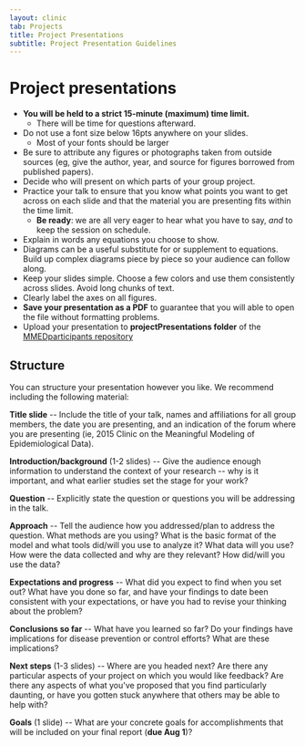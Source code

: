 ```yaml
---
layout: clinic
tab: Projects
title: Project Presentations
subtitle: Project Presentation Guidelines
---
```


Project presentations
=====================

-   **You will be held to a strict 15-minute (maximum) time limit.**
    -   There will be time for questions afterward.
-   Do not use a font size below 16pts anywhere on your slides.
    -   Most of your fonts should be larger
-   Be sure to attribute any figures or photographs taken from outside sources (eg, give the author, year, and source for figures borrowed from published papers).
-   Decide who will present on which parts of your group project.
-   Practice your talk to ensure that you know what points you want to get across on each slide and that the material you are presenting fits within the time limit.
    -   **Be ready**: we are all very eager to hear what you have to say, *and* to keep the session on schedule.
-   Explain in words any equations you choose to show.
-   Diagrams can be a useful substitute for or supplement to equations. Build up complex diagrams piece by piece so your audience can follow along.
-   Keep your slides simple. Choose a few colors and use them consistently across slides. Avoid long chunks of text.
-   Clearly label the axes on all figures.
-   **Save your presentation as a PDF** to guarantee that you will able to open the file without formatting problems.
-   Upload your presentation to **projectPresentations folder** of the [MMEDparticipants repository](http://github.com/ICI3D/MMEDparticipants)

Structure
---------

You can structure your presentation however you like. We recommend including the following material:

**Title slide** -- Include the title of your talk, names and affiliations for all group members, the date you are presenting, and an indication of the forum where you are presenting (ie, 2015 Clinic on the Meaningful Modeling of Epidemiological Data).

**Introduction/background** (1-2 slides) -- Give the audience enough information to understand the context of your research -- why is it important, and what earlier studies set the stage for your work?

**Question** -- Explicitly state the question or questions you will be addressing in the talk.

**Approach** -- Tell the audience how you addressed/plan to address the question. What methods are you using? What is the basic format of the model and what tools did/will you use to analyze it? What data will you use? How were the data collected and why are they relevant? How did/will you use the data?

**Expectations and progress** -- What did you expect to find when you set out? What have you done so far, and have your findings to date been consistent with your expectations, or have you had to revise your thinking about the problem?

**Conclusions so far** -- What have you learned so far? Do your findings have implications for disease prevention or control efforts? What are these implications?

**Next steps** (1-3 slides) -- Where are you headed next? Are there any particular aspects of your project on which you would like feedback? Are there any aspects of what you've proposed that you find particularly daunting, or have you gotten stuck anywhere that others may be able to help with?

**Goals** (1 slide) -- What are your concrete goals for accomplishments that will be included on your final report (**due Aug 1**)?
